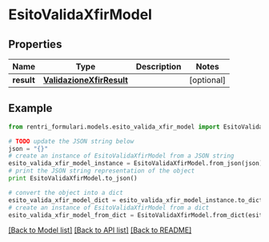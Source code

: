# EsitoValidaXfirModel


## Properties
Name | Type | Description | Notes
------------ | ------------- | ------------- | -------------
**result** | [**ValidazioneXfirResult**](ValidazioneXfirResult.md) |  | [optional] 

## Example

```python
from rentri_formulari.models.esito_valida_xfir_model import EsitoValidaXfirModel

# TODO update the JSON string below
json = "{}"
# create an instance of EsitoValidaXfirModel from a JSON string
esito_valida_xfir_model_instance = EsitoValidaXfirModel.from_json(json)
# print the JSON string representation of the object
print EsitoValidaXfirModel.to_json()

# convert the object into a dict
esito_valida_xfir_model_dict = esito_valida_xfir_model_instance.to_dict()
# create an instance of EsitoValidaXfirModel from a dict
esito_valida_xfir_model_from_dict = EsitoValidaXfirModel.from_dict(esito_valida_xfir_model_dict)
```
[[Back to Model list]](../README.md#documentation-for-models) [[Back to API list]](../README.md#documentation-for-api-endpoints) [[Back to README]](../README.md)


